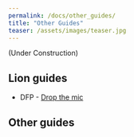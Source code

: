 ```yaml
---
permalink: /docs/other_guides/
title: "Other Guides"
teaser: /assets/images/teaser.jpg
---
```


(Under Construction)

## Lion guides
- DFP - [Drop the mic](https://www.youtube.com/watch?v=1gg-HdJIEG4)


## Other guides
